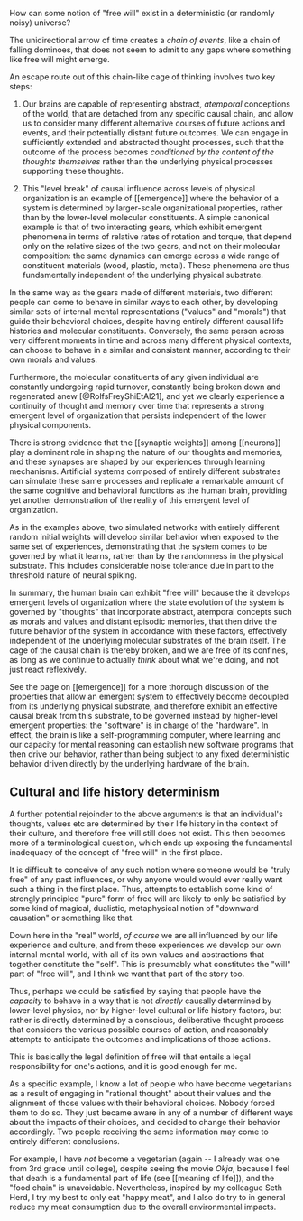 How can some notion of "free will" exist in a deterministic (or randomly noisy) universe?

The unidirectional arrow of time creates a _chain of events_, like a chain of falling dominoes, that does not seem to admit to any gaps where something like free will might emerge.

An escape route out of this chain-like cage of thinking involves two key steps:

1. Our brains are capable of representing abstract, _atemporal_ conceptions of the world, that are detached from any specific causal chain, and allow us to consider many different alternative courses of future actions and events, and their potentially distant future outcomes. We can engage in sufficiently extended and abstracted thought processes, such that the outcome of the process becomes _conditioned by the content of the thoughts themselves_ rather than the underlying physical processes supporting these thoughts.

2. This "level break" of causal influence across levels of physical organization is an example of [[emergence]] where the behavior of a system is determined by larger-scale organizational properties, rather than by the lower-level molecular constituents. A simple canonical example is that of two interacting gears, which exhibit emergent phenomena in terms of relative rates of rotation and torque, that depend only on the relative sizes of the two gears, and not on their molecular composition: the same dynamics can emerge across a wide range of constituent materials (wood, plastic, metal). These phenomena are thus fundamentally independent of the underlying physical substrate.

In the same way as the gears made of different materials, two different people can come to behave in similar ways to each other, by developing similar sets of internal mental representations ("values" and "morals") that guide their behavioral choices, despite having entirely different causal life histories and molecular constituents. Conversely, the same person across very different moments in time and across many different physical contexts, can choose to behave in a similar and consistent manner, according to their own morals and values.

Furthermore, the molecular constituents of any given individual are constantly undergoing rapid turnover, constantly being broken down and regenerated anew [@RolfsFreyShiEtAl21], and yet we clearly experience a continuity of thought and memory over time that represents a strong emergent level of organization that persists independent of the lower physical components.

There is strong evidence that the [[synaptic weights]] among [[neurons]] play a dominant role in shaping the nature of our thoughts and memories, and these synapses are shaped by our experiences through learning mechanisms. Artificial systems composed of entirely different substrates can simulate these same processes and replicate a remarkable amount of the same cognitive and behavioral functions as the human brain, providing yet another demonstration of the reality of this emergent level of organization.

As in the examples above, two simulated networks with entirely different random initial weights will develop similar behavior when exposed to the same set of experiences, demonstrating that the system comes to be governed by what it learns, rather than by the randomness in the physical substrate. This includes considerable noise tolerance due in part to the threshold nature of neural spiking.

In summary, the human brain can exhibit "free will" because the it develops emergent levels of organization where the state evolution of the system is governed by "thoughts" that incorporate abstract, atemporal concepts such as morals and values and distant episodic memories, that then drive the future behavior of the system in accordance with these factors, effectively independent of the underlying molecular substrates of the brain itself. The cage of the causal chain is thereby broken, and we are free of its confines, as long as we continue to actually _think_ about what we're doing, and not just react reflexively.

See the page on [[emergence]] for a more thorough discussion of the properties that allow an emergent system to effectively become decoupled from its underlying physical substrate, and therefore exhibit an effective causal break from this substrate, to be governed instead by higher-level emergent properties: the "software" is in charge of the "hardware". In effect, the brain is like a self-programming computer, where learning and our capacity for mental reasoning can establish new software programs that then drive our behavior, rather than being subject to any fixed deterministic behavior driven directly by the underlying hardware of the brain.

## Cultural and life history determinism

A further potential rejoinder to the above arguments is that an individual's thoughts, values etc are determined by their life history in the context of their culture, and therefore free will still does not exist. This then becomes more of a terminological question, which ends up exposing the fundamental inadequacy of the concept of "free will" in the first place.

It is difficult to conceive of any such notion where someone would be "truly free" of any past influences, or why anyone would would ever really want such a thing in the first place. Thus, attempts to establish some kind of strongly principled "pure" form of free will are likely to only be satisfied by some kind of magical, dualistic, metaphysical notion of "downward causation" or something like that.

Down here in the "real" world, _of course_ we are all influenced by our life experience and culture, and from these experiences we develop our own internal mental world, with all of its own values and abstractions that together constitute the "self". This is presumably what constitutes the "will" part of "free will", and I think we want that part of the story too.

Thus, perhaps we could be satisfied by saying that people have the _capacity_ to behave in a way that is not _directly_ causally determined by lower-level physics, nor by higher-level cultural or life history factors, but rather is directly determined by a conscious, deliberative thought process that considers the various possible courses of action, and reasonably attempts to anticipate the outcomes and implications of those actions.

This is basically the legal definition of free will that entails a legal responsibility for one's actions, and it is good enough for me.

As a specific example, I know a lot of people who have become vegetarians as a result of engaging in "rational thought" about their values and the alignment of those values with their behavioral choices. Nobody forced them to do so. They just became aware in any of a number of different ways about the impacts of their choices, and decided to change their behavior accordingly. Two people receiving the same information may come to entirely different conclusions.

For example, I have _not_ become a vegetarian (again -- I already was one from 3rd grade until college), despite seeing the movie _Okja_, because I feel that death is a fundamental part of life (see [[meaning of life]]), and the "food chain" is unavoidable. Nevertheless, inspired by my colleague Seth Herd, I try my best to only eat "happy meat", and I also do try to in general reduce my meat consumption due to the overall environmental impacts.


